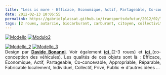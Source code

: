 ```yaml
---
title: "Less is more - Efficace, Economique, Actif, Partageable, Co-concevable, Appropriable, Réparable, Fabricable localement, Individuel, Collectif, Privé, Public"
date: 2012-02-13 10:06:55
permalink: https://gabrielplassat.github.io/transportsdufutur/2012/02/less-is-more-efficace-economique-actif-partageable-co-concevable-appropriable-reparable-fabricable-l.html
tags: [2 roues, autarcie, biocarburant, carburant, citoyen, collectivité, commuter, Efficacité énergétique, innovation, intelligence collective, léger, low cost, mode doux, multimodes, obésité, open innovation, open source, Précarité, robustesse, Santé, sécurité, simplicité, véhicule mono-usage]
---
```


<p><a href="https://gabrielplassat.github.io/transportsdufutur/wp-content/uploads/sites/6/old/6a0120a66d2ad4970b01676240e1f4970b-800wi.jpg" rel="lightbox"><img alt="Modello" class="asset  asset-image at-xid-6a0120a66d2ad4970b01676240e1f4970b" src="/wp-content/uploads/sites/6/old/6a0120a66d2ad4970b01676240e1f4970b-500wi.jpg" style="margin-left: auto;margin-right: auto" title="Modello" /></a> <a href="https://gabrielplassat.github.io/transportsdufutur/wp-content/uploads/sites/6/old/6a0120a66d2ad4970b0168e7429239970c-800wi.jpg" rel="lightbox"><img alt="Modulo2" class="asset  asset-image at-xid-6a0120a66d2ad4970b0168e7429239970c" src="/wp-content/uploads/sites/6/old/6a0120a66d2ad4970b0168e7429239970c-500wi.jpg" style="margin-left: auto;margin-right: auto" title="Modulo2" /></a></p> <p style="text-align: justify"><a href="https://gabrielplassat.github.io/transportsdufutur/wp-content/uploads/sites/6/old/6a0120a66d2ad4970b0168e74295a1970c-800wi.jpg" rel="lightbox"><img alt="Modello_2" class="asset  asset-image at-xid-6a0120a66d2ad4970b0168e74295a1970c" src="/wp-content/uploads/sites/6/old/6a0120a66d2ad4970b0168e74295a1970c-500wi.jpg" style="margin-left: auto;margin-right: auto" title="Modello_2" /></a> <a href="https://gabrielplassat.github.io/transportsdufutur/wp-content/uploads/sites/6/old/6a0120a66d2ad4970b01676240eb1b970b-800wi.jpg" rel="lightbox"><img alt="Modello_3" class="asset  asset-image at-xid-6a0120a66d2ad4970b01676240eb1b970b" src="/wp-content/uploads/sites/6/old/6a0120a66d2ad4970b01676240eb1b970b-500wi.jpg" style="margin-left: auto;margin-right: auto" title="Modello_3" /></a><br />Design par <a href="http://www.davidebonannidesign.com/eng/" target="_blank"><strong>Davide Bonanni</strong></a>. Voir également <a href="https://gabrielplassat.github.io/transportsdufutur/2012/02/et-si-les-2-3-roues-etaient-aux-4-roues.html" target="_blank"><strong>ici </strong></a>(2-3 roues) et <a href="https://gabrielplassat.github.io/transportsdufutur/2012/01/co-creer-une-automobile-pour-linstant-cela-ne-sert-a-rien-mais-demain.html" target="_blank"><strong>ici </strong></a>(co-conception des véhicules). Les qualités de ces objets sont là : Efficace, Economique, Actif, Partageable, Co-concevable, Appropriable, Réparable, Fabricable localement, Individuel, Collectif, Privé, Public => d'autres idées ...<br /><br /><br /><br /></p>
